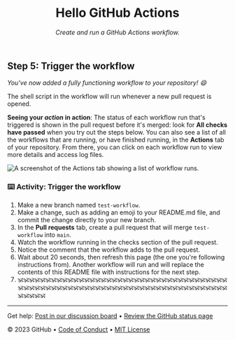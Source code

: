 <header>

# Hello GitHub Actions

_Create and run a GitHub Actions workflow._

</header>

## Step 5: Trigger the workflow

_You've now added a fully functioning workflow to your repository! :smile:_

The shell script in the workflow will run whenever a new pull request is opened.

**Seeing your _action_ in action**: The status of each workflow run that's triggered is shown in the pull request before it's merged: look for **All checks have passed** when you try out the steps below. You can also see a list of all the workflows that are running, or have finished running, in the **Actions** tab of your repository. From there, you can click on each workflow run to view more details and access log files.

![A screenshot of the Actions tab showing a list of workflow runs.](https://user-images.githubusercontent.com/16547949/62388049-4e64e600-b52a-11e9-8bf5-db0c5452360f.png)

### :keyboard: Activity: Trigger the workflow

1. Make a new branch named `test-workflow`.
1. Make a change, such as adding an emoji to your README.md file, and commit the change directly to your new branch.
1. In the **Pull requests** tab, create a pull request that will merge `test-workflow` into `main`.
1. Watch the workflow running in the checks section of the pull request.
1. Notice the comment that the workflow adds to the pull request.
1. Wait about 20 seconds, then refresh this page (the one you're following instructions from). Another workflow will run and will replace the contents of this README file with instructions for the next step.
2. 🕉️🕉️🕉️🕉️🕉️🕉️🕉️🕉️🕉️🕉️🕉️🕉️🕉️🕉️🕉️🕉️🕉️🕉️🕉️🕉️🕉️🕉️🕉️🕉️🕉️🕉️🕉️🕉️🕉️🕉️🕉️🕉️🕉️🕉️🕉️🕉️🕉️🕉️🕉️🕉️🕉️🕉️🕉️🕉️🕉️🕉️🕉️🕉️🕉️🕉️🕉️🕉️🕉️🕉️🕉️🕉️🕉️🕉️🕉️🕉️🕉️🕉️🕉️🕉️🕉️🕉️🕉️🕉️🕉️🕉️🕉️🕉️🕉️🕉️🕉️🕉️🕉️🕉️🕉️🕉️🕉️

<footer>

---

Get help: [Post in our discussion board](https://github.com/orgs/skills/discussions/categories/hello-github-actions) &bull; [Review the GitHub status page](https://www.githubstatus.com/)

&copy; 2023 GitHub &bull; [Code of Conduct](https://www.contributor-covenant.org/version/2/1/code_of_conduct/code_of_conduct.md) &bull; [MIT License](https://gh.io/mit)

</footer>
